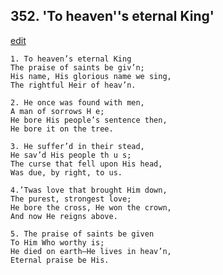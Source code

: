 
## 352.  'To heaven''s eternal King'
[edit](https://docs.google.com/document/d/1-nx5_lufgtVtg32vM9UYaSuNUVi136ms/edit?mode=html)



    1. To heaven’s eternal King
    The praise of saints be giv’n;
    His name, His glorious name we sing, 
    The rightful Heir of heav’n.

    2. He once was found with men,
    A man of sorrows H e;
    He bore His people’s sentence then,
    He bore it on the tree.

    3. He suffer’d in their stead,
    He sav’d His people th u s;
    The curse that fell upon His head, 
    Was due, by right, to us.

    4.’Twas love that brought Him down,
    The purest, strongest love;
    He bore the cross, He won the crown, 
    And now He reigns above.

    5. The praise of saints be given
    To Him Who worthy is;
    He died on earth—He lives in heav’n, 
    Eternal praise be His.

